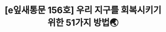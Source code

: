 ---
href: 'https://stib.ee/SgJ3#new_tab'
title: '[e잎새통문 156호] 우리 지구를 회복시키기 위한 51가지 방법🌏'
img: '/_assets/156.jpg'
---